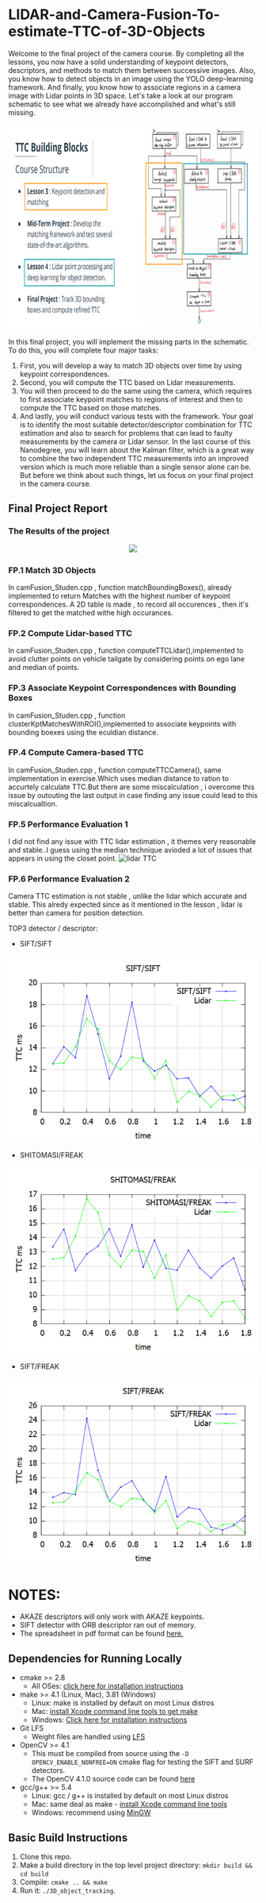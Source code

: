 # LIDAR-and-Camera-Fusion-To-estimate-TTC-of-3D-Objects

Welcome to the final project of the camera course. By completing all the lessons, you now have a solid understanding of keypoint detectors, descriptors, and methods to match them between successive images. Also, you know how to detect objects in an image using the YOLO deep-learning framework. And finally, you know how to associate regions in a camera image with Lidar points in 3D space. Let's take a look at our program schematic to see what we already have accomplished and what's still missing.

<img src="images/course_code_structure.png" width="779" height="414" />

In this final project, you will implement the missing parts in the schematic. To do this, you will complete four major tasks: 
1. First, you will develop a way to match 3D objects over time by using keypoint correspondences. 
2. Second, you will compute the TTC based on Lidar measurements. 
3. You will then proceed to do the same using the camera, which requires to first associate keypoint matches to regions of interest and then to compute the TTC based on those matches. 
4. And lastly, you will conduct various tests with the framework. Your goal is to identify the most suitable detector/descriptor combination for TTC estimation and also to search for problems that can lead to faulty measurements by the camera or Lidar sensor. In the last course of this Nanodegree, you will learn about the Kalman filter, which is a great way to combine the two independent TTC measurements into an improved version which is much more reliable than a single sensor alone can be. But before we think about such things, let us focus on your final project in the camera course.

## Final Project Report
### The Results of the project

<p align="center">
<img src="images/TTC.gif">
</p>


### FP.1 Match 3D Objects
In camFusion_Studen.cpp , function matchBoundingBoxes(), already implemented to return Matches with the highest number of keypoint correspondences.
A 2D table is made , to record all occurences , then it's filtered to get the matched withe high occurances.

### FP.2 Compute Lidar-based TTC
In camFusion_Studen.cpp , function computeTTCLidar(),implemented to avoid clutter points on vehicle tailgate by considering points
on ego lane and median of points.

### FP.3 Associate Keypoint Correspondences with Bounding Boxes
In camFusion_Studen.cpp , function clusterKptMatchesWithROI(),implemented to associate keypoints with bounding boexes using the eculdian distance.

### FP.4 Compute Camera-based TTC
In camFusion_Studen.cpp , function computeTTCCamera(), same implementation in exercise.Which uses median distance to ration to accurtely 
calculate TTC.But there are some miscalculation , i overcome this issue by outouting the last output in case finding any issue could lead 
to this miscalcualtion.

### FP.5 Performance Evaluation 1
I did not find any issue with TTC lidar estimation , it themes very reasonable and stable..I guess using the median technique avioded a lot of issues that appears in using the closet point.
![lidar TTC](images/FAST_BRIEF.png)

### FP.6 Performance Evaluation 2
Camera TTC estimation is not stable , unlike the lidar which accurate and stable.
This alredy expected since as it mentioned in the lesson , lidar is better than camera for position detection.


TOP3 detector / descriptor:
- SIFT/SIFT


![SIFT_SIFT](images/SIFT_SIFT.png)

- SHITOMASI/FREAK


![SHITOMASI_FREAK](images/SHITOMASI_FREAK.png)


- SIFT/FREAK

![SIFT/FREAK](images/SIFT_FREAK.png)

# NOTES:
- AKAZE descriptors will only work with AKAZE keypoints.
- SIFT detector with ORB descriptor ran out of memory.
- The spreadsheet in pdf format can be found [here.](https://github.com/m-loay/Sensor-Fusion-Self-Driving-Car/blob/master/SFND_3D_Object_Tracking/Results.pdf)

## Dependencies for Running Locally
* cmake >= 2.8
  * All OSes: [click here for installation instructions](https://cmake.org/install/)
* make >= 4.1 (Linux, Mac), 3.81 (Windows)
  * Linux: make is installed by default on most Linux distros
  * Mac: [install Xcode command line tools to get make](https://developer.apple.com/xcode/features/)
  * Windows: [Click here for installation instructions](http://gnuwin32.sourceforge.net/packages/make.htm)
* Git LFS
  * Weight files are handled using [LFS](https://git-lfs.github.com/)
* OpenCV >= 4.1
  * This must be compiled from source using the `-D OPENCV_ENABLE_NONFREE=ON` cmake flag for testing the SIFT and SURF detectors.
  * The OpenCV 4.1.0 source code can be found [here](https://github.com/opencv/opencv/tree/4.1.0)
* gcc/g++ >= 5.4
  * Linux: gcc / g++ is installed by default on most Linux distros
  * Mac: same deal as make - [install Xcode command line tools](https://developer.apple.com/xcode/features/)
  * Windows: recommend using [MinGW](http://www.mingw.org/)

## Basic Build Instructions

1. Clone this repo.
2. Make a build directory in the top level project directory: `mkdir build && cd build`
3. Compile: `cmake .. && make`
4. Run it: `./3D_object_tracking`.
